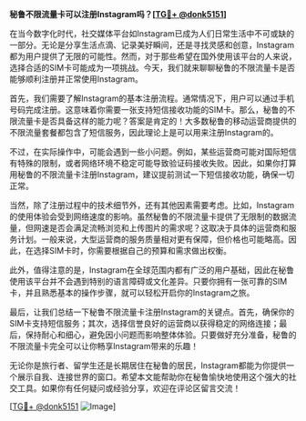 **秘鲁不限流量卡可以注册Instagram吗？[[TG💪+ @donk5151](https://t.me/s/donk5151)]**

在当今数字化时代，社交媒体平台如Instagram已成为人们日常生活中不可或缺的一部分。无论是分享生活点滴、记录美好瞬间，还是寻找灵感和创意，Instagram都为用户提供了无限的可能性。然而，对于那些希望在国外使用该平台的人来说，选择合适的SIM卡可能成为一项挑战。今天，我们就来聊聊秘鲁的不限流量卡是否能够顺利注册并正常使用Instagram。

首先，我们需要了解Instagram的基本注册流程。通常情况下，用户可以通过手机号码完成注册。这意味着你需要一张支持短信接收功能的SIM卡。那么，秘鲁的不限流量卡是否具备这样的能力呢？答案是肯定的！大多数秘鲁的移动运营商提供的不限流量套餐都包含了短信服务，因此理论上是可以用来注册Instagram的。

不过，在实际操作中，可能会遇到一些小问题。例如，某些运营商可能对国际短信有特殊的限制，或者网络环境不稳定可能导致验证码接收失败。因此，如果你打算用秘鲁的不限流量卡注册Instagram，建议提前测试一下短信接收功能，确保一切正常。

当然，除了注册过程中的技术细节外，还有其他因素需要考虑。比如，Instagram的使用体验会受到网络速度的影响。虽然秘鲁的不限流量卡提供了无限制的数据流量，但网速是否会满足流畅浏览和上传图片的需求呢？这取决于具体的运营商和服务计划。一般来说，大型运营商的服务质量相对更有保障，但价格也可能略高。因此，在选择SIM卡时，你需要根据自己的预算和需求做出权衡。

此外，值得注意的是，Instagram在全球范围内都有广泛的用户基础，因此在秘鲁使用该平台并不会遇到特别的语言障碍或文化差异。只要你拥有一张可靠的SIM卡，并且熟悉基本的操作步骤，就可以轻松开启你的Instagram之旅。

最后，让我们总结一下秘鲁不限流量卡注册Instagram的关键点。首先，确保你的SIM卡支持短信服务；其次，选择信誉良好的运营商以获得稳定的网络连接；最后，保持耐心和细心，避免因小问题而影响整体体验。只要做好充分准备，秘鲁的不限流量卡完全可以让你畅享Instagram带来的乐趣！

无论你是旅行者、留学生还是长期居住在秘鲁的居民，Instagram都能为你提供一个展示自我、连接世界的窗口。希望本文能帮助你在秘鲁愉快地使用这个强大的社交工具。如果你有任何疑问或经验分享，欢迎在评论区留言交流！

[[TG💪+ @donk5151](https://t.me/s/donk5151) ![Image](https://i.postimg.cc/rwNCRYN7/Snipaste-2025-04-30-17-27-05.png)]